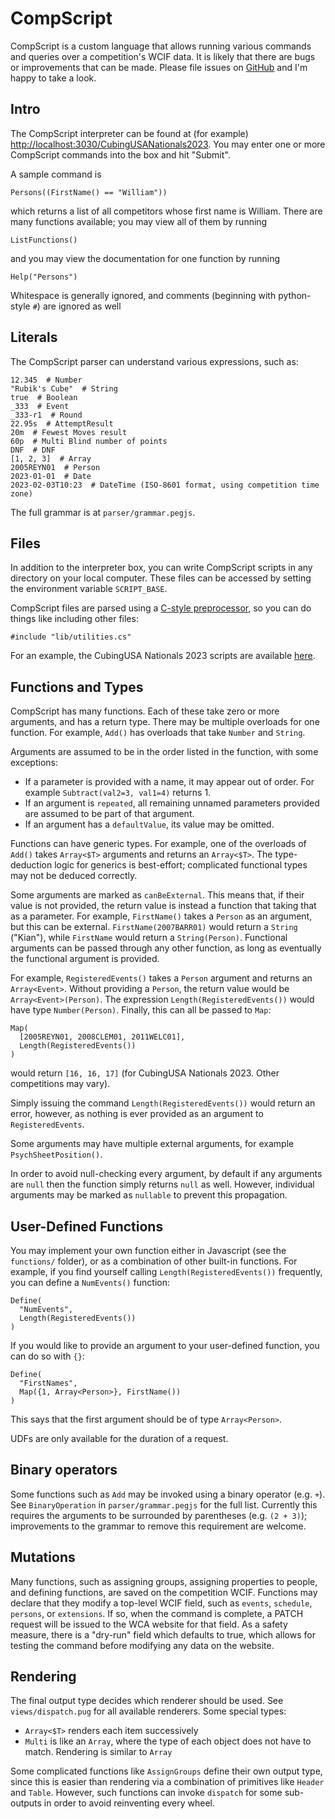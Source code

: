 # CompScript

CompScript is a custom language that allows running various commands and queries over a competition's WCIF data. It is likely that there are bugs or improvements that can be made. Please file issues on [GitHub](https://github.com/timreyn/natshelper) and I'm happy to take a look.

## Intro

The CompScript interpreter can be found at (for example) <http://localhost:3030/CubingUSANationals2023>. You may enter one or more CompScript commands into the box and hit "Submit".

A sample command is
```
Persons((FirstName() == "William"))
```
which returns a list of all competitors whose first name is William. There are many functions available; you may view all of them by running
```
ListFunctions()
```
and you may view the documentation for one function by running
```
Help("Persons")
```
Whitespace is generally ignored, and comments (beginning with python-style `#`) are ignored as well

## Literals

The CompScript parser can understand various expressions, such as:
```
12.345  # Number
"Rubik's Cube"  # String
true  # Boolean
_333  # Event
_333-r1  # Round
22.95s  # AttemptResult
20m  # Fewest Moves result
60p  # Multi Blind number of points
DNF  # DNF
[1, 2, 3]  # Array
2005REYN01  # Person
2023-01-01  # Date
2023-02-03T10:23  # DateTime (ISO-8601 format, using competition time zone)
```

The full grammar is at `parser/grammar.pegjs`.

## Files

In addition to the interpreter box, you can write CompScript scripts in any directory on your local computer. These files can be accessed by setting the environment variable `SCRIPT_BASE`.

CompScript files are parsed using a [C-style preprocessor](https://github.com/ParksProjets/C-Preprocessor), so you can do things like including other files:

```
#include "lib/utilities.cs"
```

For an example, the CubingUSA Nationals 2023 scripts are available [here](https://github.com/cubingusa/nats-scripts).

## Functions and Types

CompScript has many functions. Each of these take zero or more arguments, and has a return type. There may be multiple overloads for one function. For example, `Add()` has overloads that take `Number` and `String`.

Arguments are assumed to be in the order listed in the function, with some exceptions:

- If a parameter is provided with a name, it may appear out of order. For example `Subtract(val2=3, val1=4)` returns 1.
- If an argument is `repeated`, all remaining unnamed parameters provided are assumed to be part of that argument.
- If an argument has a `defaultValue`, its value may be omitted.

Functions can have generic types. For example, one of the overloads of `Add()` takes `Array<$T>` arguments and returns an `Array<$T>`. The type-deduction logic for generics is best-effort; complicated functional types may not be deduced correctly.

Some arguments are marked as `canBeExternal`. This means that, if their value is not provided, the return value is instead a function that taking that as a parameter. For example, `FirstName()` takes a `Person` as an argument, but this can be external. `FirstName(2007BARR01)` would return a `String` ("Kian"), while `FirstName` would return a `String(Person)`. Functional arguments can be passed through any other function, as long as eventually the functional argument is provided.

For example, `RegisteredEvents()` takes a `Person` argument and returns an `Array<Event>`. Without providing a `Person`, the return value would be `Array<Event>(Person)`. The expression `Length(RegisteredEvents())` would have type `Number(Person)`. Finally, this can all be passed to `Map`:

```
Map(
  [2005REYN01, 2008CLEM01, 2011WELC01],
  Length(RegisteredEvents())
)
```

would return `[16, 16, 17]` (for CubingUSA Nationals 2023. Other competitions may vary).

Simply issuing the command `Length(RegisteredEvents())` would return an error, however, as nothing is ever provided as an argument to `RegisteredEvents`.

Some arguments may have multiple external arguments, for example `PsychSheetPosition()`.

In order to avoid null-checking every argument, by default if any arguments are `null` then the function simply returns `null` as well. However, individual arguments may be marked as `nullable` to prevent this propagation.

## User-Defined Functions

You may implement your own function either in Javascript (see the `functions/` folder), or as a combination of other built-in functions. For example, if you find yourself calling `Length(RegisteredEvents())` frequently, you can define a `NumEvents()` function:

```
Define(
  "NumEvents",
  Length(RegisteredEvents())
)
```

If you would like to provide an argument to your user-defined function, you can do so with `{}`:

```
Define(
  "FirstNames",
  Map({1, Array<Person>}, FirstName())
)
```

This says that the first argument should be of type `Array<Person>`.

UDFs are only available for the duration of a request.

## Binary operators

Some functions such as `Add` may be invoked using a binary operator (e.g. `+`). See `BinaryOperation` in `parser/grammar.pegjs` for the full list. Currently this requires the arguments to be surrounded by parentheses (e.g. `(2 + 3)`); improvements to the grammar to remove this requirement are welcome.

## Mutations

Many functions, such as assigning groups, assigning properties to people, and defining functions, are saved on the competition WCIF. Functions may declare that they modify a top-level WCIF field, such as `events`, `schedule`, `persons`, or `extensions`. If so, when the command is complete, a PATCH request will be issued to the WCA website for that field. As a safety measure, there is a "dry-run" field which defaults to true, which allows for testing the command before modifying any
data on the website.

## Rendering

The final output type decides which renderer should be used. See `views/dispatch.pug` for all available renderers. Some special types:

* `Array<$T>` renders each item successively
* `Multi` is like an `Array`, where the type of each object does not have to match. Rendering is similar to `Array`

Some complicated functions like `AssignGroups` define their own output type, since this is easier than rendering via a combination of primitives like `Header` and `Table`. However, such functions can invoke `dispatch` for some sub-outputs in order to avoid reinventing every wheel.
